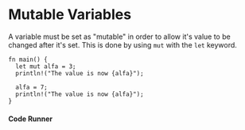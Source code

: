 # Mutable Variables

A variable must be set as "mutable" in
order to allow it's value to be changed
after it's set. This is done by using
`mut` with the `let` keyword.

```rust, noplayground, EXAMPLE1
fn main() {
  let mut alfa = 3;
  println!("The value is now {alfa}");

  alfa = 7;
  println!("The value is now {alfa}");
}
```

#### Code Runner

```rust, editable, CODE1

```
